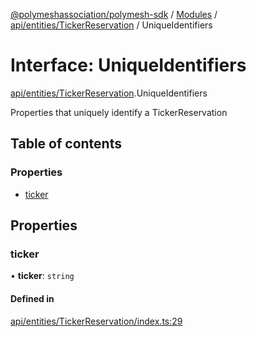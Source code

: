 [@polymeshassociation/polymesh-sdk](../README.md) / [Modules](../modules.md) / [api/entities/TickerReservation](../modules/api_entities_TickerReservation.md) / UniqueIdentifiers

# Interface: UniqueIdentifiers

[api/entities/TickerReservation](../modules/api_entities_TickerReservation.md).UniqueIdentifiers

Properties that uniquely identify a TickerReservation

## Table of contents

### Properties

- [ticker](api_entities_TickerReservation.UniqueIdentifiers.md#ticker)

## Properties

### ticker

• **ticker**: `string`

#### Defined in

[api/entities/TickerReservation/index.ts:29](https://github.com/PolymathNetwork/polymesh-sdk/blob/31dfa0dc/src/api/entities/TickerReservation/index.ts#L29)
